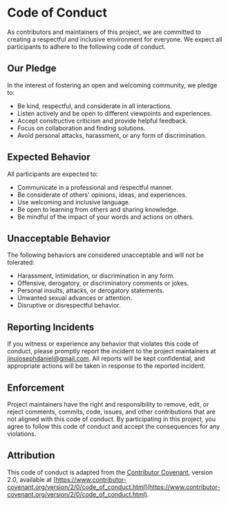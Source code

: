 # Code of Conduct

As contributors and maintainers of this project, we are committed to creating a respectful and inclusive environment for everyone. We expect all participants to adhere to the following code of conduct.

## Our Pledge

In the interest of fostering an open and welcoming community, we pledge to:

- Be kind, respectful, and considerate in all interactions.
- Listen actively and be open to different viewpoints and experiences.
- Accept constructive criticism and provide helpful feedback.
- Focus on collaboration and finding solutions.
- Avoid personal attacks, harassment, or any form of discrimination.

## Expected Behavior

All participants are expected to:

- Communicate in a professional and respectful manner.
- Be considerate of others' opinions, ideas, and experiences.
- Use welcoming and inclusive language.
- Be open to learning from others and sharing knowledge.
- Be mindful of the impact of your words and actions on others.

## Unacceptable Behavior

The following behaviors are considered unacceptable and will not be tolerated:

- Harassment, intimidation, or discrimination in any form.
- Offensive, derogatory, or discriminatory comments or jokes.
- Personal insults, attacks, or derogatory statements.
- Unwanted sexual advances or attention.
- Disruptive or disrespectful behavior.

## Reporting Incidents

If you witness or experience any behavior that violates this code of conduct, please promptly report the incident to the project maintainers at [jinujosephdaniel@gmail.com](mailto:jinujosephdaniel@gmail.com?subject=Incident%20report%20for%20simple%20grpc%20connector). All reports will be kept confidential, and appropriate actions will be taken in response to the reported incident.

## Enforcement

Project maintainers have the right and responsibility to remove, edit, or reject comments, commits, code, issues, and other contributions that are not aligned with this code of conduct. By participating in this project, you agree to follow this code of conduct and accept the consequences for any violations.

## Attribution

This code of conduct is adapted from the [Contributor Covenant](https://www.contributor-covenant.org), version 2.0, available at [https://www.contributor-covenant.org/version/2/0/code_of_conduct.html](https://www.contributor-covenant.org/version/2/0/code_of_conduct.html).
